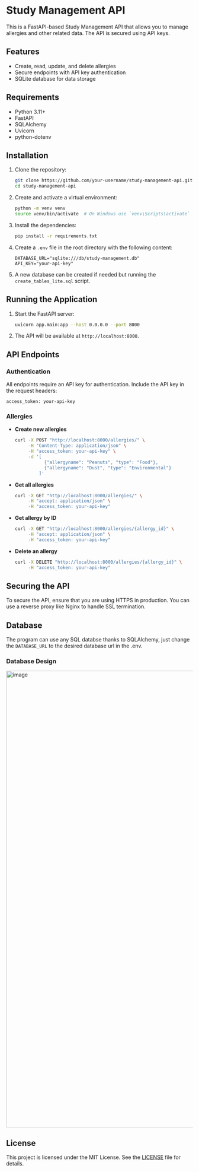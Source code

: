 # Study Management API

This is a FastAPI-based Study Management API that allows you to manage allergies and other related data. The API is secured using API keys.

## Features

- Create, read, update, and delete allergies
- Secure endpoints with API key authentication
- SQLite database for data storage

## Requirements

- Python 3.11+
- FastAPI
- SQLAlchemy
- Uvicorn
- python-dotenv

## Installation

1. Clone the repository:

    ```sh
    git clone https://github.com/your-username/study-management-api.git
    cd study-management-api
    ```

2. Create and activate a virtual environment:

    ```sh
    python -m venv venv
    source venv/bin/activate  # On Windows use `venv\Scripts\activate`
    ```

3. Install the dependencies:

    ```sh
    pip install -r requirements.txt
    ```

4. Create a `.env` file in the root directory with the following content:

    ```properties
    DATABASE_URL="sqlite:///db/study-management.db"
    API_KEY="your-api-key"
    ```
5. A new database can be created if needed but running the `create_tables_lite.sql` script.

## Running the Application

1. Start the FastAPI server:

    ```sh
    uvicorn app.main:app --host 0.0.0.0 --port 8000
    ```

2. The API will be available at `http://localhost:8000`.

## API Endpoints

### Authentication

All endpoints require an API key for authentication. Include the API key in the request headers:

```http
access_token: your-api-key
```

### Allergies

- **Create new allergies**

    ```sh
    curl -X POST "http://localhost:8000/allergies/" \
         -H "Content-Type: application/json" \
         -H "access_token: your-api-key" \
         -d '[
               {"allergyname": "Peanuts", "type": "Food"},
               {"allergyname": "Dust", "type": "Environmental"}
             ]'
    ```

- **Get all allergies**

    ```sh
    curl -X GET "http://localhost:8000/allergies/" \
         -H "accept: application/json" \
         -H "access_token: your-api-key"
    ```

- **Get allergy by ID**

    ```sh
    curl -X GET "http://localhost:8000/allergies/{allergy_id}" \
         -H "accept: application/json" \
         -H "access_token: your-api-key"
    ```

- **Delete an allergy**

    ```sh
    curl -X DELETE "http://localhost:8000/allergies/{allergy_id}" \
         -H "access_token: your-api-key"
    ```

## Securing the API

To secure the API, ensure that you are using HTTPS in production. You can use a reverse proxy like Nginx to handle SSL termination.

## Database

The program can use any SQL databse thanks to SQLAlchemy, just change the `DATABASE_URL` to the desired database url in the .env.

### Database Design

<img width="1231" alt="image" src="https://github.com/user-attachments/assets/f66e3d53-9715-4f20-800e-08073ed36f8e" />

## License

This project is licensed under the MIT License. See the [LICENSE](LICENSE) file for details.
